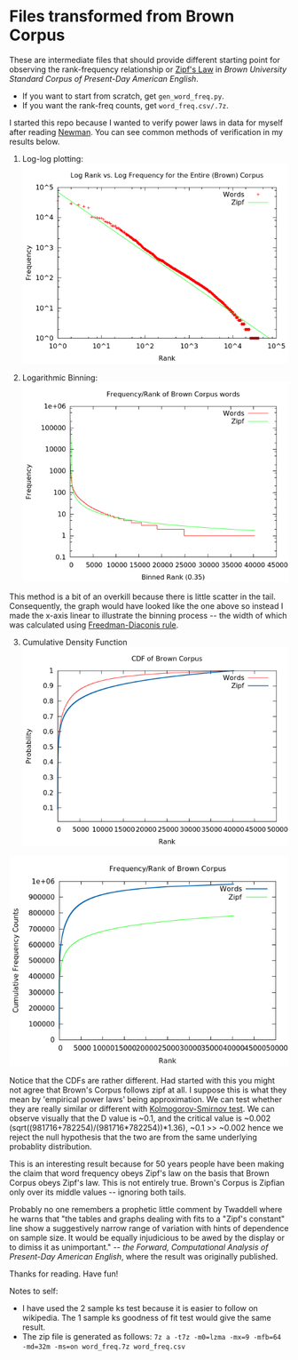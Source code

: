# Files transformed from Brown Corpus

These are intermediate files that should provide different starting point for observing the rank-frequency relationship or [Zipf's Law](https://en.wikipedia.org/wiki/Zipf's_law) in *Brown University Standard Corpus of Present-Day American English*.
 
* If you want to start from scratch, get `gen_word_freq.py`.
* If you want the rank-freq counts, get `word_freq.csv/.7z`.

I started this repo because I wanted to verify power laws in data for myself after reading [Newman](http://arxiv.org/abs/cond-mat/0412004). You can see common methods of verification in my results below.

1) Log-log plotting:
![log-log frequency rank graph](https://raw.githubusercontent.com/yipeng/brown_corpus/master/images/loglogcomparison.png)

2) Logarithmic Binning:
![log binned frequency rank graph](https://raw.githubusercontent.com/yipeng/brown_corpus/master/images/logbinned.png)

This method is a bit of an overkill because there is little scatter in the tail. Consequently, the graph would have looked like the one above so instead I made the x-axis linear to illustrate the binning process -- the width of which was calculated using [Freedman-Diaconis rule](https://en.wikipedia.org/wiki/Freedman%E2%80%93Diaconis_rule).

3) Cumulative Density Function
![](https://raw.githubusercontent.com/yipeng/brown_corpus/master/images/logcdf_zipf.png)

![](https://raw.githubusercontent.com/yipeng/brown_corpus/master/images/logcdf.png)


Notice that the CDFs are rather different. Had started with this you might not agree that Brown's Corpus follows zipf at all. I suppose this is what they mean by 'empirical power laws' being approximation. We can test whether they are really similar or different with [Kolmogorov-Smirnov test](https://en.wikipedia.org/wiki/Kolmogorov-Smirnov_test). We can observe visually that the D value is ~0.1, and the critical value is ~0.002 (sqrt((981716+782254)/(981716*782254))*1.36), ~0.1 >> ~0.002 hence we reject the null hypothesis that the two are from the same underlying probablity distribution. 

This is an interesting result because for 50 years people have been making the claim that word frequency obeys Zipf's law on the basis that Brown Corpus obeys Zipf's law. This is not entirely true. Brown's Corpus is Zipfian only over its middle values -- ignoring both tails. 

Probably no one remembers a prophetic little comment by Twaddell where he warns that "the tables and graphs dealing with fits to a "Zipf's constant" line show a suggestively narrow range of variation with hints of dependence on sample size. It would be equally injudicious to be awed by the display or to dimiss it as unimportant." -- *the Forward, Computational Analysis of Present-Day American English*, where the result was originally published.

Thanks for reading. Have fun! 

Notes to self: 

* I have used the 2 sample ks test because it is easier to follow on wikipedia. The 1 sample ks goodness of fit test would give the same result. 
* The zip file is generated as follows:
`7z a -t7z -m0=lzma -mx=9 -mfb=64 -md=32m -ms=on word_freq.7z word_freq.csv`
